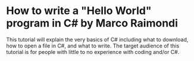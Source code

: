 # How to write a "Hello World" program in C# by Marco Raimondi
This tutorial will explain the very basics of C# including what to download, how to open a file in C#, and what to write. The target audience of this tutorial is for people with little to no experience with coding and/or C#.
